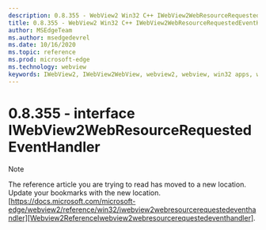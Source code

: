 ```yaml
---
description: 0.8.355 - WebView2 Win32 C++ IWebView2WebResourceRequestedEventHandler
title: 0.8.355 - WebView2 Win32 C++ IWebView2WebResourceRequestedEventHandler
author: MSEdgeTeam
ms.author: msedgedevrel
ms.date: 10/16/2020
ms.topic: reference
ms.prod: microsoft-edge
ms.technology: webview
keywords: IWebView2, IWebView2WebView, webview2, webview, win32 apps, win32, edge
---
```


# 0.8.355 - interface IWebView2WebResourceRequestedEventHandler 

> [!NOTE]
> The reference article you are trying to read has moved to a new location.  
> Update your bookmarks with the new location.  
> [https://docs.microsoft.com/microsoft-edge/webview2/reference/win32/iwebview2webresourcerequestedeventhandler][Webview2ReferenceIwebview2webresourcerequestedeventhandler].  

[Webview2ReferenceIwebview2webresourcerequestedeventhandler]: /microsoft-edge/webview2/reference/win32/iwebview2webresourcerequestedeventhandler "interface IWebView2WebResourceRequestedEventHandler | Microsoft Docs"
